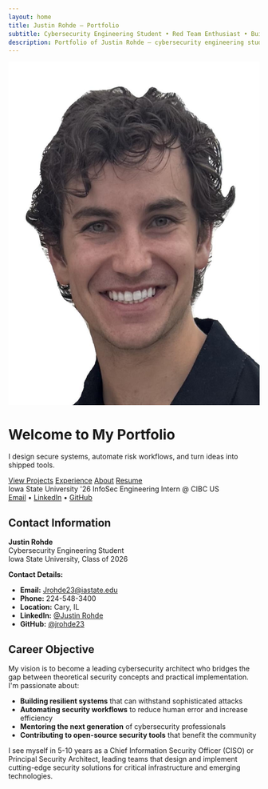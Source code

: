 ```yaml
---
layout: home
title: Justin Rohde — Portfolio
subtitle: Cybersecurity Engineering Student • Red Team Enthusiast • Builder
description: Portfolio of Justin Rohde — cybersecurity engineering student, red teaming enthusiast, builder of systems & tools.
---
```


<div class="hero">
  <img src="/assets/images/HEADSHOT.JPG" alt="Justin Rohde" class="profile-photo">
  <h1>Welcome to My Portfolio</h1>
  <p class="lead">I design secure systems, automate risk workflows, and turn ideas into shipped tools.</p>
  <div class="cta-row">
    <a class="btn btn-primary" href="/projects/">View Projects</a>
    <a class="btn btn-secondary" href="/experience/">Experience</a>
    <a class="btn btn-tertiary" href="/about/">About</a>
    <a class="btn btn-quaternary" href="/resume/">Resume</a>
  </div>
  <div class="meta">
    <span>Iowa State University '26</span>
    <span>InfoSec Engineering Intern @ CIBC US</span>
  </div>
  <div class="contact">
    <a href="mailto:Jrohde23@iastate.edu">Email</a>
    •
    <a href="https://www.linkedin.com/in/justin-rohde-150703228/">LinkedIn</a>
    •
    <a href="https://github.com/jrohde23">GitHub</a>
  </div>
</div>

## Contact Information

**Justin Rohde**  
Cybersecurity Engineering Student  
Iowa State University, Class of 2026

**Contact Details:**
- **Email:** [Jrohde23@iastate.edu](mailto:Jrohde23@iastate.edu)
- **Phone:** 224-548-3400
- **Location:** Cary, IL
- **LinkedIn:** [@Justin Rohde](https://www.linkedin.com/in/justin-rohde-150703228/)
- **GitHub:** [@jrohde23](https://github.com/jrohde23)

## Career Objective

My vision is to become a leading cybersecurity architect who bridges the gap between theoretical security concepts and practical implementation. I'm passionate about:

- **Building resilient systems** that can withstand sophisticated attacks
- **Automating security workflows** to reduce human error and increase efficiency
- **Mentoring the next generation** of cybersecurity professionals
- **Contributing to open-source security tools** that benefit the community

I see myself in 5-10 years as a Chief Information Security Officer (CISO) or Principal Security Architect, leading teams that design and implement cutting-edge security solutions for critical infrastructure and emerging technologies.
